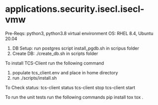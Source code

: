 # applications.security.isecl.isecl-vmw

Pre-Reqs:
python3, python3.8 virtual environment
OS: RHEL 8.4, Ubuntu 20.04

1) DB Setup:
run postgres script install_pgdb.sh in scripus folder
2) Create DB: ./create_db.sh <db name> <db user> <db password> in scripts folder

To install TCS-Client run the following command
1) populate tcs_client.env and place in home directory
2) run ./scripts/install.sh

To Check status:
	tcs-client status
	tcs-client stop
	tcs-client start

To run the unit tests run the following commands
pip install tox
tox .
